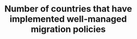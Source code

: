 ---
data_non_statistical: true
goal_meta_link: http://unstats.un.org/sdgs/files/metadata-compilation/Metadata-Goal-10.pdf
goal_meta_link_page: 9
graph: null
graph_status_notes: Policy Judgement
graph_title: Number of countries that have implemented well-managed migration policies
graph_type: null
graph_type_description: null
has_metadata: true
indicator: 10.7.2
indicator_name: Number of countries that have implemented well-managed migration policies
indicator_variable: null
layout: indicator
method_of_computation: "The International Migration Policy Index would track development\
  \ and identify gaps through aggregation of reporting on migration policies relevant\
  \ for the SDG framework. The aggregation of constituent items of \"well-managed\
  \ migration policies\" will be based on existing regional and thematic migration\
  \ policy indexes and state of the art methodology on conceptualizing and measuring\
  \ migration policies (Bjerre et. al 2015). Current work points toward the index\
  \ tracking status regarding the following migration policy strands: \tPromoting\
  \ and protecting the human rights of migrants \tSupporting socio-economic outcome\
  \ \tSupporting regulated mobility \tMobility dimensions of crisis \tPartnerships\
  \ and cooperation Computation would be based on a three-tier-scale, e.g. 100 = comprehensive;\
  \ 50 = elaborated; 0 = basic level of implementation; or 100 = 100%-90%; 50 = 89%-40%;\
  \ 0 = 39% and below for proportion of coverage etc."
permalink: /10-7-2/
published: true
rationale_interpretation: With target 10.7 the OWG has acknowledged the significance
  of well-managed migration policies for the quality of migration ("orderly, safe,
  regular and responsible:") which in turn determines development outcomes of migration.
  This would ensure that migrants are not left behind. Bearing in mind that "well-managed
  migration policies:" is a multi-dimensional issue, spanning issues like migrant
  remittances, circular migration, responses to climate change and crises; a composite
  index would be the only way to capture progress and to make actionable gap analyses.
  The monitoring of the commitment to "well-managed migration policies:" through a
  composite index would enable to bring together the already existing broad range
  of sources on migration policy such as follow-up mechanisms of international conventions
  and protocols related to international migration as well as elements captured in
  the outcome documents from the deliberations in the 2nd and 3rd Committees of the
  General Assembly, the High-level Dialogues on International Migration and Development,
  the Commission on Population and Development, the Human Rights Council, the Global
  Forum on Migration and Development and IOM Council.
reporting_status: notstarted
sdg_goal: 10
source_notes: null
source_title: null
target: Facilitate orderly, safe, regular and responsible migration and mobility of
  people, including through the implementation of planned and well-managed migration
  policies.
target_id: '10.7'
title: Number of countries that have implemented well-managed migration policies
un_custodial_agency: 'DESA Population Division, IOM (Partnering Agencies: World Bank,
  Global Migration Group, UNHCR, UNODC)'
un_designated_tier: '3'
variable_description: null
variable_notes: null
---